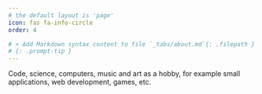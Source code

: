 ```yaml
---
# the default layout is 'page'
icon: fas fa-info-circle
order: 4

# > Add Markdown syntax content to file `_tabs/about.md`{: .filepath } and it will #show up on this page.
# {: .prompt-tip }
---
```


Code, science, computers, music and art as a hobby, for example small applications,
web development, games, etc.
